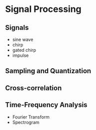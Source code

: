 # Signal Processing

## Signals
* sine wave
* chirp
* gated chirp
* impulse

## Sampling and Quantization
## Cross-correlation
## Time-Frequency Analysis 
* Fourier Transform
* Spectrogram





